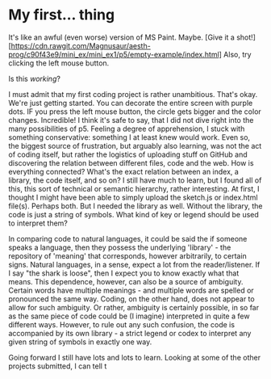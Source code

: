 # My first... thing

It's like an awful (even worse) version of MS Paint. Maybe. [Give it a shot!][https://cdn.rawgit.com/Magnusaur/aesth-prog/c90f43e9/mini_ex/mini_ex1/p5/empty-example/index.html] Also, try clicking the left mouse button.

Is this *working*?

I must admit that my first coding project is rather unambitious. That's okay. We're just getting started. You can decorate the entire screen with purple dots. IF you press the left mouse button, the circle gets bigger and the color changes. Incredible!
I think it's safe to say, that I did not dive right into the many possibilities of p5. Feeling a degree of apprehension, I stuck with something conservative: something I at least knew would work.
Even so, the biggest source of frustration, but arguably also learning, was not the act of coding itself, but rather the logistics of uploading stuff on GitHub and discovering the relation between different files, code and the web.
How is everything connected? What's the exact relation between an index, a library, the code itself, and so on? I still have much to learn, but I found all of this, this sort of technical or semantic hierarchy, rather interesting. 
At first, I thought I might have been able to simply upload the sketch.js or index.html file(s). Perhaps both. But I needed the library as well. Without the library, the code is just a string of symbols. What kind of key or legend should be used to interpret them?

In comparing code to natural languages, it could be said the if someone speaks a language, then they possess the underlying 'library' - the repository of 'meaning' that corresponds, however arbitrarily, to certain signs. Natural languages, in a sense, expect a lot from the reader/listener. If I say "the shark is loose", then I expect you to know exactly what that means. This dependence, however, can also be a source of ambiguity. Certain words have multiple meanings - and multiple words are spelled or pronounced the same way.
Coding, on the other hand, does not appear to allow for such ambiguity. Or rather, ambiguity is certainly possible, in so far as the same piece of code could be (I imagine) interpreted in quite a few different ways. However, to rule out any such confusion, the code is accompanied by its own library - a strict legend or codex to interpret any given string of symbols in exactly one way.

Going forward
I still have lots and lots to learn. Looking at some of the other projects submitted, I can tell t
